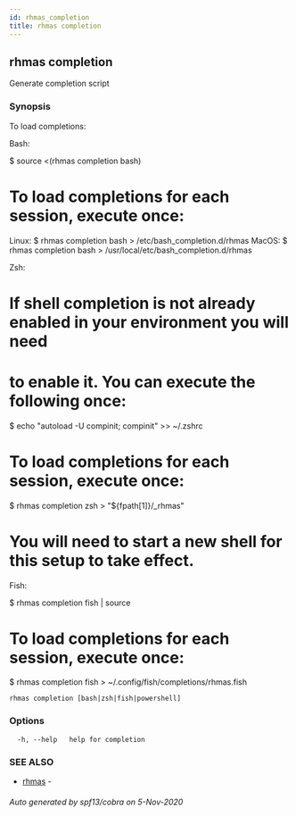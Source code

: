 ```yaml
---
id: rhmas_completion
title: rhmas completion
---
```


## rhmas completion

Generate completion script

### Synopsis

To load completions:

Bash:

$ source <(rhmas completion bash)

# To load completions for each session, execute once:
Linux:
  $ rhmas completion bash > /etc/bash_completion.d/rhmas
MacOS:
  $ rhmas completion bash > /usr/local/etc/bash_completion.d/rhmas

Zsh:

# If shell completion is not already enabled in your environment you will need
# to enable it.  You can execute the following once:

$ echo "autoload -U compinit; compinit" >> ~/.zshrc

# To load completions for each session, execute once:
$ rhmas completion zsh > "${fpath[1]}/_rhmas"

# You will need to start a new shell for this setup to take effect.

Fish:

$ rhmas completion fish | source

# To load completions for each session, execute once:
$ rhmas completion fish > ~/.config/fish/completions/rhmas.fish


```
rhmas completion [bash|zsh|fish|powershell]
```

### Options

```
  -h, --help   help for completion
```

### SEE ALSO

* [rhmas](rhmas.md)	 - 

###### Auto generated by spf13/cobra on 5-Nov-2020
